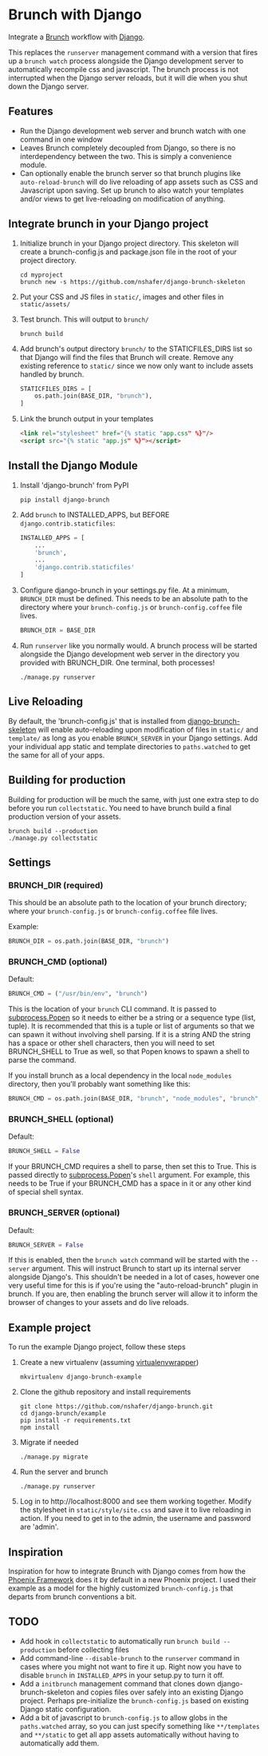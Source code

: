 Brunch with Django
==================

Integrate a [Brunch](http://brunch.io/) workflow with [Django](https://www.djangoproject.com/).

This replaces the `runserver` management command with a version that fires up a `brunch watch` process alongside the
Django development server to automatically recompile css and javascript. The brunch process is not interrupted when
the Django server reloads, but it will die when you shut down the Django server.


Features
--------

- Run the Django development web server and brunch watch with one command in one window
- Leaves Brunch completely decoupled from Django, so there is no interdependency between the two. This is simply a
convenience module.
- Can optionally enable the brunch server so that brunch plugins like `auto-reload-brunch` will do live reloading of
app assets such as CSS and Javascript upon saving. Set up brunch to also watch your templates and/or views to get
live-reloading on modification of anything.


Integrate brunch in your Django project
---------------------------------------

1. Initialize brunch in your Django project directory. This skeleton will create a brunch-config.js and package.json
file in the root of your project directory.

    ```
    cd myproject
    brunch new -s https://github.com/nshafer/django-brunch-skeleton
    ```

2. Put your CSS and JS files in `static/`, images and other files in `static/assets/`

3. Test brunch. This will output to `brunch/`

    ```
    brunch build
    ```

4. Add brunch's output directory `brunch/` to the STATICFILES_DIRS list so that Django will find the files that Brunch
will create. Remove any existing reference to `static/` since we now only want to include assets handled by brunch.

    ```python
    STATICFILES_DIRS = [
        os.path.join(BASE_DIR, "brunch"),
    ]
    ```

5. Link the brunch output in your templates

    ```html
    <link rel="stylesheet" href="{% static "app.css" %}"/>
    <script src="{% static "app.js" %}"></script>
    ```


Install the Django Module
-------------------------

1. Install 'django-brunch' from PyPI

    ```
    pip install django-brunch
    ```
    
2. Add `brunch` to INSTALLED_APPS, but BEFORE `django.contrib.staticfiles`:

    ```python
    INSTALLED_APPS = [
        ...
        'brunch',
        ...
        'django.contrib.staticfiles'
    ]
    ```

3. Configure django-brunch in your settings.py file. At a minimum, `BRUNCH_DIR` must be defined. This needs to be an
absolute path to the directory where your `brunch-config.js` or `brunch-config.coffee` file lives.

    ```python
    BRUNCH_DIR = BASE_DIR
    ```
    
4. Run `runserver` like you normally would. A brunch process will be started alongside the Django development web server
in the directory you provided with BRUNCH_DIR. One terminal, both processes!

    ```
    ./manage.py runserver
    ```


Live Reloading
--------------

By default, the 'brunch-config.js' that is installed from
[django-brunch-skeleton](https://github.com/nshafer/django-brunch-skeleton)
will enable auto-reloading upon modification of files in `static/` and `template/` as long as you enable
`BRUNCH_SERVER` in your Django settings.
Add your individual app static and template directories to `paths.watched` to get the same for all of your apps.


Building for production
-----------------------

Building for production will be much the same, with just one extra step to do before you run `collectstatic`. You need
to have brunch build a final production version of your assets.

```
brunch build --production
./manage.py collectstatic
```


Settings
--------

### BRUNCH_DIR (required)

This should be an absolute path to the location of your brunch directory; where your `brunch-config.js` or
`brunch-config.coffee` file lives.

Example:

```python
BRUNCH_DIR = os.path.join(BASE_DIR, "brunch")
```

### BRUNCH_CMD (optional)

Default:

```python
BRUNCH_CMD = ("/usr/bin/env", "brunch")
```

This is the location of your `brunch` CLI command. It is passed to
[subprocess.Popen](https://docs.python.org/3.4/library/subprocess.html#popen-constructor) so it needs to either be a
string or a sequence type (list, tuple). It is recommended that this is a tuple or list of arguments so that
we can spawn it without involving shell parsing. If it is a string AND the string has a space or other shell characters,
then you will need to set BRUNCH_SHELL to True as well, so that Popen knows to spawn a shell to parse the command.

If you install brunch as a local dependency in the local `node_modules` directory, then you'll probably want something
like this:

```python
BRUNCH_CMD = os.path.join(BASE_DIR, "brunch", "node_modules", "brunch", "bin", "brunch")
```

### BRUNCH_SHELL (optional)

Default:

```python
BRUNCH_SHELL = False
```

If your BRUNCH_CMD requires a shell to parse, then set this to True. This is passed directly to
[subprocess.Popen](https://docs.python.org/3.4/library/subprocess.html#popen-constructor)'s `shell` argument. For
example, this needs to be True if your BRUNCH_CMD has a space in it or any other kind of special shell syntax.

### BRUNCH_SERVER (optional)

Default:

```python
BRUNCH_SERVER = False
```

If this is enabled, then the `brunch watch` command will be started with the `--server` argument. This will instruct
Brunch to start up its internal server alongside Django's. This shouldn't be needed in a lot of cases, however one very
useful time for this is if you're using the "auto-reload-brunch" plugin in brunch. If you are, then enabling the brunch
server will allow it to inform the browser of changes to your assets and do live reloads.


Example project
---------------

To run the example Django project, follow these steps

1. Create a new virtualenv (assuming [virtualenvwrapper](https://virtualenvwrapper.readthedocs.org/en/latest/))

    ```
    mkvirtualenv django-brunch-example
    ```

2. Clone the github repository and install requirements

    ```
    git clone https://github.com/nshafer/django-brunch.git
    cd django-brunch/example
    pip install -r requirements.txt
    npm install
    ```

3. Migrate if needed

    ```
    ./manage.py migrate
    ```

4. Run the server and brunch

    ```
    ./manage.py runserver
    ```

5. Log in to http://localhost:8000 and see them working together. Modify the stylesheet in `static/style/site.css` and
save it to live reloading in action. If you need to get in to the admin, the username and password are 'admin'.


Inspiration
-----------

Inspiration for how to integrate Brunch with Django comes from how the [Phoenix Framework](http://www.phoenixframework.org/)
does it by default in a new Phoenix project. I used their example as a model for the highly customized `brunch-config.js`
that departs from brunch conventions a bit.


TODO
----

- Add hook in `collectstatic` to automatically run `brunch build --production` before collecting files
- Add command-line `--disable-brunch` to the `runserver` command in cases where you might not want to fire it up. Right
now you have to disable `brunch` in `INSTALLED_APPS` in your setup.py to turn it off.
- Add a `initbrunch` management command that clones down django-brunch-skeleton and copies files over safely into an
existing Django project. Perhaps pre-initialize the `brunch-config.js` based on existing Django static configuration.
- Add a bit of javascript to `brunch-config.js` to allow globs in the `paths.watched` array, so you can just specify
something like `**/templates` and `**/static` to get all app assets automatically without having to automatically add
them.

